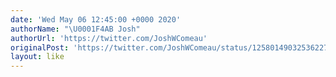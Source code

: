 ```yaml
---
date: 'Wed May 06 12:45:00 +0000 2020'
authorName: "\U0001F4AB Josh"
authorUrl: 'https://twitter.com/JoshWComeau'
originalPost: 'https://twitter.com/JoshWComeau/status/1258014903253622784'
layout: like
---
```

